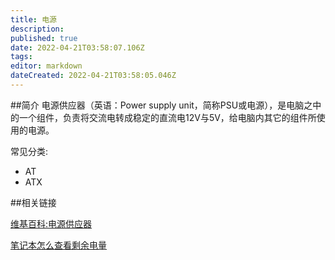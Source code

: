 ```yaml
---
title: 电源
description: 
published: true
date: 2022-04-21T03:58:07.106Z
tags: 
editor: markdown
dateCreated: 2022-04-21T03:58:05.046Z
---
```



##简介
电源供应器（英语：Power supply unit，简称PSU或电源），是电脑之中的一个组件，负责将交流电转成稳定的直流电12V与5V，给电脑内其它的组件所使用的电源。

常见分类:

- AT
- ATX

##相关链接

[维基百科:电源供应器](http://zh.wikipedia.org/wiki/%E9%9B%BB%E6%BA%90%E4%BE%9B%E6%87%89%E5%99%A8)

[笔记本怎么查看剩余电量](http://www.linuxdeepin.com/forum/6/14863)